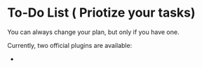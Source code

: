 # To-Do List ( Priotize your tasks)

You can always change your plan, but only if you have one.

Currently, two official plugins are available:

- 
